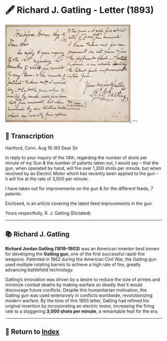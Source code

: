 # 🖋️ Richard J. Gatling - Letter (1893)

<a href="../assets/gatling_letter.jpg" target="_blank">
  <img src="../assets/gatling_letter.jpg" alt="Gatling Letter" style="max-width: 80%; height: auto;"/>
</a>
---

## 📜 Transcription

Hartford, Conn. Aug 16 /93
Dear Sir

In reply to your inquiry of the 14th, regarding the number of shots per minute of my Gun & the number of patents taken out, I would say – that the gun, when operated by hand, will fire over 1,200 shots per minute, but when revolved by an Electric Motor which has recently been applied to the gun – it will fire at the rate of 3,000 per minute.

I have taken out for improvements on the gun & for the different feeds, 7 patents.

Enclosed, is an article covering the latest feed improvements in the gun.

Yours respectfully,
R. J. Gatling
(Dictated)


---

## 📚 Richard J. Gatling

**Richard Jordan Gatling (1818–1903)** was an American inventor best known for developing the **Gatling gun**, one of the first successful rapid-fire weapons. Patented in 1862 during the American Civil War, the Gatling gun used multiple rotating barrels to achieve a high rate of fire, greatly advancing battlefield technology.

Gatling’s innovation was driven by a desire to reduce the size of armies and minimize combat deaths by making warfare so deadly that it would discourage future conflicts. Despite this humanitarian motivation, the Gatling gun was used extensively in conflicts worldwide, revolutionizing modern warfare. By the time of this 1893 letter, Gatling had refined his original invention by incorporating an electric motor, increasing the firing rate to a staggering **3,000 shots per minute**, a remarkable feat for the era.

---

## 🔗 Return to [Index](index.md)
